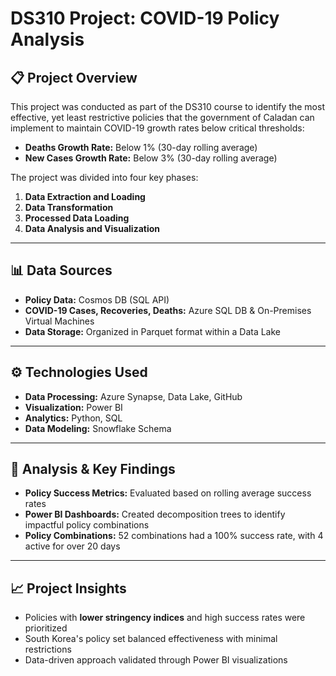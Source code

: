 # DS310 Project: COVID-19 Policy Analysis

## 📋 Project Overview
This project was conducted as part of the DS310 course to identify the most effective, yet least restrictive policies that the government of Caladan can implement to maintain COVID-19 growth rates below critical thresholds:
- **Deaths Growth Rate:** Below 1% (30-day rolling average)
- **New Cases Growth Rate:** Below 3% (30-day rolling average)

The project was divided into four key phases:
1. **Data Extraction and Loading**
2. **Data Transformation**
3. **Processed Data Loading**
4. **Data Analysis and Visualization**

---

## 📊 Data Sources
- **Policy Data:** Cosmos DB (SQL API)
- **COVID-19 Cases, Recoveries, Deaths:** Azure SQL DB & On-Premises Virtual Machines
- **Data Storage:** Organized in Parquet format within a Data Lake

---

## ⚙️ Technologies Used
- **Data Processing:** Azure Synapse, Data Lake, GitHub
- **Visualization:** Power BI
- **Analytics:** Python, SQL
- **Data Modeling:** Snowflake Schema

---

## 🚀 Analysis & Key Findings
- **Policy Success Metrics:** Evaluated based on rolling average success rates
- **Power BI Dashboards:** Created decomposition trees to identify impactful policy combinations
- **Policy Combinations:** 52 combinations had a 100% success rate, with 4 active for over 20 days

---

## 📈 Project Insights
- Policies with **lower stringency indices** and high success rates were prioritized
- South Korea's policy set balanced effectiveness with minimal restrictions
- Data-driven approach validated through Power BI visualizations
